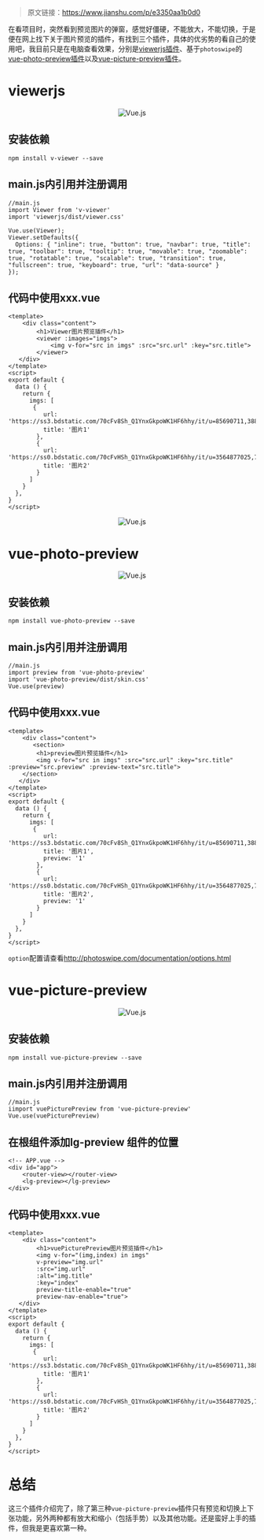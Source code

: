 > 原文链接：<https://www.jianshu.com/p/e3350aa1b0d0>

在看项目时，突然看到预览图片的弹窗，感觉好僵硬，不能放大，不能切换，于是便在网上找下关于图片预览的插件，有找到三个插件，具体的优劣势的看自己的使用吧，我目前只是在电脑查看效果，分别是[viewerjs插件](https://github.com/fengyuanchen/viewerjs "viewerjs插件")、基于`photoswipe`的[vue-photo-preview插件](https://github.com/dimsemenov/PhotoSwipe "vue-photo-preview插件")以及[vue-picture-preview插件](https://github.com/xLogic92/vue-picture-preview "vue-picture-preview插件")。

# viewerjs
<div align=center>

![Vue.js](./imgs/A7.png "Vue.js示意图")
<div align=left>

## 安装依赖

	npm install v-viewer --save

## main.js内引用并注册调用

	//main.js
	import Viewer from 'v-viewer'
	import 'viewerjs/dist/viewer.css'
	 
	Vue.use(Viewer);
	Viewer.setDefaults({
	  Options: { "inline": true, "button": true, "navbar": true, "title": true, "toolbar": true, "tooltip": true, "movable": true, "zoomable": true, "rotatable": true, "scalable": true, "transition": true, "fullscreen": true, "keyboard": true, "url": "data-source" }
	});

## 代码中使用xxx.vue

	<template>
	    <div class="content">
	        <h1>Viewer图片预览插件</h1>
	        <viewer :images="imgs">
	            <img v-for="src in imgs" :src="src.url" :key="src.title">
	        </viewer>
	   </div>
	</template>
	<script>
	export default {
	  data () {
	    return {
	      imgs: [
	       {
	          url: 'https://ss3.bdstatic.com/70cFv8Sh_Q1YnxGkpoWK1HF6hhy/it/u=85690711,3884201894&fm=27&gp=0.jpg',
	          title: '图片1'
	        },
	        {
	          url: 'https://ss0.bdstatic.com/70cFvHSh_Q1YnxGkpoWK1HF6hhy/it/u=3564877025,796183547&fm=27&gp=0.jpg',
	          title: '图片2'
	        }
	      ]
	    }
	  },
	}
	</script>

<div align=center>

![Vue.js](./imgs/B0.png "Vue.js示意图")
<div align=left>

# vue-photo-preview
<div align=center>

![Vue.js](./imgs/A8.png "Vue.js示意图")
<div align=left>

## 安装依赖

	npm install vue-photo-preview --save

## main.js内引用并注册调用

	//main.js
	import preview from 'vue-photo-preview'
	import 'vue-photo-preview/dist/skin.css'
	Vue.use(preview)

## 代码中使用xxx.vue

	<template>
	    <div class="content">
	       <section>
	        <h1>preview图片预览插件</h1>
	        <img v-for="src in imgs" :src="src.url" :key="src.title" :preview="src.preview" :preview-text="src.title">
	    </section>
	   </div>
	</template>
	<script>
	export default {
	  data () {
	    return {
	      imgs: [
	       {
	          url: 'https://ss3.bdstatic.com/70cFv8Sh_Q1YnxGkpoWK1HF6hhy/it/u=85690711,3884201894&fm=27&gp=0.jpg',
	          title: '图片1',
	          preview: '1'
	        },
	        {
	          url: 'https://ss0.bdstatic.com/70cFvHSh_Q1YnxGkpoWK1HF6hhy/it/u=3564877025,796183547&fm=27&gp=0.jpg',
	          title: '图片2',
	          preview: '1'
	        }
	      ]
	    }
	  },
	}
	</script>

`option`配置请查看<http://photoswipe.com/documentation/options.html>

# vue-picture-preview
<div align=center>

![Vue.js](./imgs/A9.png "Vue.js示意图")
<div align=left>

## 安装依赖

	npm install vue-picture-preview --save

## main.js内引用并注册调用

	//main.js
	iimport vuePicturePreview from 'vue-picture-preview'
	Vue.use(vuePicturePreview)

## 在根组件添加lg-preview 组件的位置

	<!-- APP.vue -->
	<div id="app">
	    <router-view></router-view>
	    <lg-preview></lg-preview>
	</div>

## 代码中使用xxx.vue

	<template>
	    <div class="content">
	        <h1>vuePicturePreview图片预览插件</h1>
	        <img v-for="(img,index) in imgs"
	        v-preview="img.url"
	        :src="img.url"
	        :alt="img.title"
	        :key="index"
	        preview-title-enable="true"
	        preview-nav-enable="true">
	   </div>
	</template>
	<script>
	export default {
	  data () {
	    return {
	      imgs: [
	       {
	          url: 'https://ss3.bdstatic.com/70cFv8Sh_Q1YnxGkpoWK1HF6hhy/it/u=85690711,3884201894&fm=27&gp=0.jpg',
	          title: '图片1'
	        },
	        {
	          url: 'https://ss0.bdstatic.com/70cFvHSh_Q1YnxGkpoWK1HF6hhy/it/u=3564877025,796183547&fm=27&gp=0.jpg',
	          title: '图片2'
	        }
	      ]
	    }
	  },
	}
	</script>

# 总结
这三个插件介绍完了，除了第三种`vue-picture-preview`插件只有预览和切换上下张功能，另外两种都有放大和缩小（包括手势）以及其他功能。还是蛮好上手的插件，但我是更喜欢第一种。